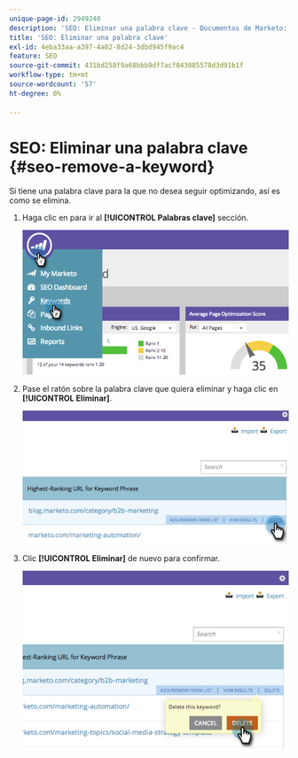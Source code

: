 ```yaml
---
unique-page-id: 2949240
description: 'SEO: Eliminar una palabra clave - Documentos de Marketo: documentación del producto'
title: 'SEO: Eliminar una palabra clave'
exl-id: 4eba33aa-a397-4a02-8d24-3dbd945f9ac4
feature: SEO
source-git-commit: 431bd258f9a68bbb9df7acf043085578d3d91b1f
workflow-type: tm+mt
source-wordcount: '57'
ht-degree: 0%

---
```


# SEO: Eliminar una palabra clave {#seo-remove-a-keyword}

Si tiene una palabra clave para la que no desea seguir optimizando, así es como se elimina.

1. Haga clic en para ir al **[!UICONTROL Palabras clave]** sección.

   ![](assets/image2014-9-18-13-3a35-3a52.png)

1. Pase el ratón sobre la palabra clave que quiera eliminar y haga clic en **[!UICONTROL Eliminar]**.

   ![](assets/image2014-9-18-13-3a36-3a6.png)

1. Clic **[!UICONTROL Eliminar]** de nuevo para confirmar.

   ![](assets/image2014-9-18-13-3a36-3a11.png)
